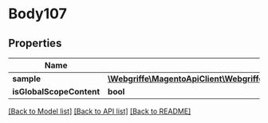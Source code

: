 # Body107

## Properties
Name | Type | Description | Notes
------------ | ------------- | ------------- | -------------
**sample** | [**\Webgriffe\MagentoApiClient\Webgriffe\MagentoApiClient\Model\DownloadableDataSampleInterface**](DownloadableDataSampleInterface.md) |  | 
**isGlobalScopeContent** | **bool** |  | [optional] 

[[Back to Model list]](../README.md#documentation-for-models) [[Back to API list]](../README.md#documentation-for-api-endpoints) [[Back to README]](../README.md)


